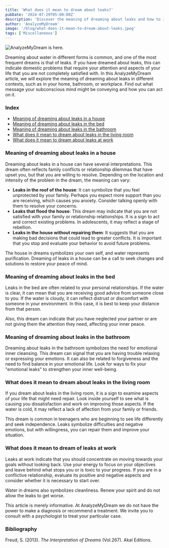 ```yaml
---
title: 'What does it mean to dream about leaks?'
pubDate: '2024-07-29T05:00:00Z'
description: 'Discover the meaning of dreaming about leaks and how to interpret their various manifestations in your life.'
author: 'AnalyzeMyDream'
image: '/blog/what-does-it-mean-to-dream-about-leaks.jpeg'
tags: ['Miscellaneous']
---
```


![AnalyzeMyDream is here.](/blog/what-does-it-mean-to-dream-about-leaks.jpeg)

Dreaming about water in different forms is common, and one of the most frequent dreams is that of leaks. If you have dreamed about leaks, this can indicate domestic problems that require your attention and aspects of your life that you are not completely satisfied with. In this AnalyzeMyDream article, we will explore the meaning of dreaming about leaks in different contexts, such as in your home, bathroom, or workplace. Find out what message your subconscious mind might be conveying and how you can act on it.

### Index

- [Meaning of dreaming about leaks in a house](#meaning-of-dreaming-about-leaks-in-a-house)
- [Meaning of dreaming about leaks in the bed](#meaning-of-dreaming-about-leaks-in-the-bed)
- [Meaning of dreaming about leaks in the bathroom](#meaning-of-dreaming-about-leaks-in-the-bathroom)
- [What does it mean to dream about leaks in the living room](#what-does-it-mean-to-dream-about-leaks-in-the-living-room)
- [What does it mean to dream about leaks at work](#what-does-it-mean-to-dream-about-leaks-at-work)

### Meaning of dreaming about leaks in a house

Dreaming about leaks in a house can have several interpretations. This dream often reflects family conflicts or relationship dilemmas that have upset you, but that you are willing to resolve. Depending on the location and intensity of the problem in the dream, the meaning can vary:

- **Leaks in the roof of the house**: It can symbolize that you feel unprotected by your family. Perhaps you expect more support than you are receiving, which causes you anxiety. Consider talking openly with them to resolve your concerns.
- **Leaks that flood the house**: This dream may indicate that you are not satisfied with your family or relationship relationships. It is a sign to act and correct existing problems. In adolescents, it may reflect a stage of rebellion.
- **Leaks in the house without repairing them**: It suggests that you are making bad decisions that could lead to greater conflicts. It is important that you stop and evaluate your behavior to avoid future problems.

The house in dreams symbolizes your own self, and water represents purification. Dreaming of leaks in a house can be a call to seek changes and solutions to restore your peace of mind.

### Meaning of dreaming about leaks in the bed

Leaks in the bed are often related to your personal relationships. If the water is clear, it can mean that you are receiving good advice from someone close to you. If the water is cloudy, it can reflect distrust or discomfort with someone in your environment. In this case, it is best to keep your distance from that person.

Also, this dream can indicate that you have neglected your partner or are not giving them the attention they need, affecting your inner peace.

### Meaning of dreaming about leaks in the bathroom

Dreaming about leaks in the bathroom symbolizes the need for emotional inner cleansing. This dream can signal that you are having trouble relaxing or expressing your emotions. It can also be related to forgiveness and the need to find balance in your emotional life. Look for ways to fix your "emotional leaks" to strengthen your inner well-being.

### What does it mean to dream about leaks in the living room

If you dream about leaks in the living room, it is a sign to examine aspects of your life that might need repair. Look inside yourself to see what is causing you dissatisfaction and work on improving those aspects. If the water is cold, it may reflect a lack of affection from your family or friends.

This dream is common in teenagers who are beginning to see life differently and seek independence. Leaks symbolize difficulties and negative emotions, but with willingness, you can repair them and improve your situation.

### What does it mean to dream of leaks at work

Leaks at work indicate that you should concentrate on moving towards your goals without looking back. Use your energy to focus on your objectives and leave behind what stops you or is toxic to your progress. If you are in a conflictive relationship, evaluate its positive and negative aspects and consider whether it is necessary to start over.

Water in dreams also symbolizes cleanliness. Renew your spirit and do not allow the leaks to get worse.

This article is merely informative. At AnalyzeMyDream we do not have the power to make a diagnosis or recommend a treatment. We invite you to consult with a psychologist to treat your particular case.

### Bibliography

Freud, S. (2013). *The Interpretation of Dreams* (Vol.267). Akal Editions.